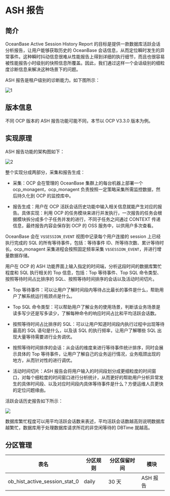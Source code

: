 # ASH 报告

## 简介

OceanBase Active Session History Report 的目标是提供一款数据库活跃会话分析报告，让用户能够获取历史的 OceanBase 会话信息，从而定位瞬时发生的异常事件。这种瞬时抖动信息很难从性能报告上得到详细的执行细节，而且也很容易被性能报告小时级别的快照信息所覆盖。因此，我们通过这样一个会话级别的细粒度诊断信息来解决这种场景下的问题。

ASH 报告是租户级别的诊断能力。如下图所示：

![1](http://icms-x-dita.oss-cn-zhangjiakou.aliyuncs.com/xdita-output/zh-CN/task18746956/images/p441169.png?Expires=7258146998&OSSAccessKeyId=LTAIJfoPL6wmrirR&Signature=29QcKKV650iwWAZf9y0a%2BszLAqo%3D)

## 版本信息

不同 OCP 版本的 ASH 报告功能可能不同，本节以 OCP V3.3.0 版本为例。

## 实现原理

ASH 报告功能的架构图如下：

![2](http://icms-x-dita.oss-cn-zhangjiakou.aliyuncs.com/xdita-output/zh-CN/task18746956/images/p448814.png?Expires=7258146998&OSSAccessKeyId=LTAIJfoPL6wmrirR&Signature=Z%2FiClmdD9uOn0rn6fw7HdfU1zDw%3D)

整个实现分成两部分，采集和报告生成：

* 采集：OCP 会在管理的 OceanBase 集群上的每台机器上部署一个 ocp_monagent，ocp_monagent 负责按照一定策略采集所需监控数据，然后持久化到 OCP 的监控库中。

* 报告生成：用户在 OCP 活跃会话历史功能中输入相关信息就能产生对应的报告。具体实现：利用 OCP 的任务模块来进行并发执行，一次报告的任务会根据模块拆分成多个子任务并发的进行，不同子任务之间通过 CONTEXT 传递信息，最终报告内容会保存到 OCP 的 OSS 服务中，以供用户多次查看。

OceanBase 会在 `V$SESSION_EVENT` 视图中记录每个用户连接的 session 上已经执行完成的 SQL 的所有等待事件，包括：等待事件 ID、所等待次数、累计等待时长。ocp_monagent 采集进程会按照固定频率采集 `V$SESSION_EVENT`，并进行增量数据存储。

用户在 OCP 的 ASH 功能界面上输入指定的时间端，分析这段时间的数据库繁忙程度和 SQL 执行相关的 Top 信息，包括：Top 等待事件、Top SQL 命令类型、按照等待时间占比排序的 SQL、按照等待时间排序的会话以及活动时间切片。

* Top 等待事件：可以让用户了解时间段内等待占比最长的事件是什么，帮助用户了解系统运行瓶颈点是什么。

* Top SQL 命令类型：可以帮助用户了解业务的使用场景，判断该业务场景是读多写少还是写多读少，了解每种命令的响应时间占比和平均活跃会话数。

* 按照等待时间占比排序的 SQL：可以让用户知道时间段内执行过程中出现等待最高的 SQL 语句是什么，以及该 SQL 的执行频率，让用户了解哪些 SQL 出现大量等待需要进行业务调优。

* 按照等待时间排序的会话：从会话的维度来进行等待事件统计排序，同时会展示具体的 Top 等待事件，让用户了解自己的业务运行情况，业务瓶颈出现的地方，从而针对性的进行调优。

* 活动时间切片：ASH 报告会将用户输入的时间段划分成更细粒度的时间窗口，对每个细粒度的时间窗口进行分析统计，从而更好的帮助用户分析异常发生的具体时间段、以及对应时间段内具体等待事件是什么？方便运维人员更快的定位问题缘由。

活跃会话历史报告如下所示：

![](https://intranetproxy.alipay.com/skylark/lark/0/2022/png/8268/1653355834535-61754a1b-3974-4b3a-bfca-41889c245832.png)

数据库繁忙程度可以用平均活跃会话数来表述，平均活跃会话数越高则说明数据库越繁忙，数据库用于处理数据库请求所花的非空闲等待的 DBTime 就越高。

## 分区管理

|              表名               | 分区规则  | 分区保留时间 |   模块   |
|-------------------------------|-------|--------|--------|
| ob_hist_active_session_stat_0 | daily | 30 天   | ASH 报告 |
